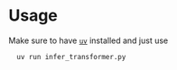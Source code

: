 # Usage

Make sure to have [`uv`](https://github.com/astral-sh/uv) installed and just use 
```bash
  uv run infer_transformer.py
```